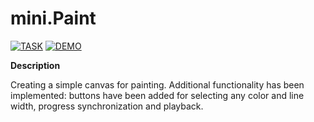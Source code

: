 # mini.Paint

[![TASK](https://img.shields.io/badge/-TASK-green?style=flat)](https://github.com/rolling-scopes-school/tasks/blob/master/tasks/stage-0/projects.md#task-7-fun-with-html5-canvas-40)
[![DEMO](https://img.shields.io/badge/-DEMO-blue?style=flat)](https://pishuhott.github.io/fun-with-html5-canvas/)

**Description**

Creating a simple canvas for painting. Additional functionality has been implemented: buttons have been added for selecting any color and line width, progress synchronization and playback.
